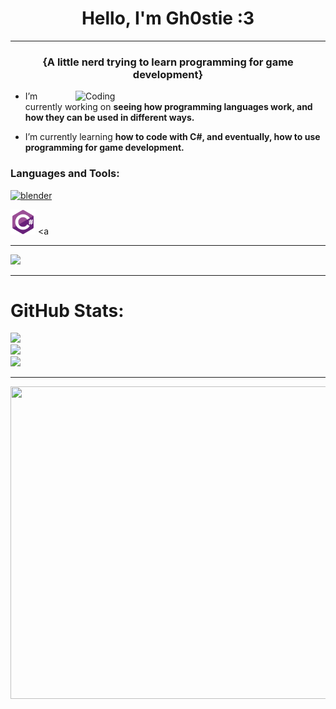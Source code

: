 <h1 align="center">Hello, I'm Gh0stie :3</h1>

---

<h3 align="center">{A little nerd trying to learn programming for game development}</h3>
<img align="right" alt="Coding" width="400" src="https://images-wixmp-ed30a86b8c4ca887773594c2.wixmp.com/f/bd5320c7-4ab7-4ae6-8432-c27ed60472df/dfv2u7t-d25745a5-5f4d-4210-bffc-95e92f434638.gif?token=eyJ0eXAiOiJKV1QiLCJhbGciOiJIUzI1NiJ9.eyJzdWIiOiJ1cm46YXBwOjdlMGQxODg5ODIyNjQzNzNhNWYwZDQxNWVhMGQyNmUwIiwiaXNzIjoidXJuOmFwcDo3ZTBkMTg4OTgyMjY0MzczYTVmMGQ0MTVlYTBkMjZlMCIsIm9iaiI6W1t7InBhdGgiOiJcL2ZcL2JkNTMyMGM3LTRhYjctNGFlNi04NDMyLWMyN2VkNjA0NzJkZlwvZGZ2MnU3dC1kMjU3NDVhNS01ZjRkLTQyMTAtYmZmYy05NWU5MmY0MzQ2MzguZ2lmIn1dXSwiYXVkIjpbInVybjpzZXJ2aWNlOmZpbGUuZG93bmxvYWQiXX0.vi0UAm2qJIeoH_WGvSBt5eiDuTWGFnudsgge6FG_Wcs">

- I’m currently working on **seeing how programming languages work, and how they can be used in different ways.**

- I’m currently learning **how to code with C#, and eventually, how to use programming for game development.**

<p align="left">
</p>
<h3 align="left">Languages and Tools:</h3>
<p align="left"> <a href="https://www.blender.org/" target="_blank" rel="noreferrer"> <img src="https://download.blender.org/branding/community/blender_community_badge_white.svg" alt="blender" width="40" height="40"/> </a> 

<img src="https://raw.githubusercontent.com/devicons/devicon/master/icons/csharp/csharp-original.svg" alt="csharp" width="40" height="40"/> </a> <a 

---

<a href="https://count.getloli.com/"><img src="https://count.getloli.com/get/@missingno247?theme=rule34"/></a><br/>


---

# GitHub Stats:
![](https://github-readme-stats.vercel.app/api?username=missingno247&theme=tokyonight&hide_border=false&include_all_commits=false&count_private=false)<br/>
![](https://github-readme-streak-stats.herokuapp.com/?user=missingno247&theme=tokyonight&hide_border=false)<br/>
![](https://github-readme-stats.vercel.app/api/top-langs/?username=missingno247&theme=tokyonight&hide_border=false&include_all_commits=false&count_private=false&layout=compact)

---

<img align="center" height="500" width="1200" src="https://i.pinimg.com/originals/30/84/82/3084829ebdd6f87b79b2bfae2a6879a3.gif">
